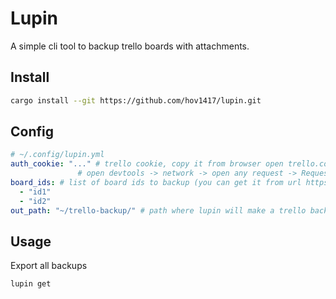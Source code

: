 # Lupin

A simple cli tool to backup trello boards with attachments.

## Install

```sh
cargo install --git https://github.com/hov1417/lupin.git
```

## Config

```yaml
# ~/.config/lupin.yml
auth_cookie: "..." # trello cookie, copy it from browser open trello.com login, then
               # open devtools -> network -> open any request -> Request headers -> cookie   
board_ids: # list of board ids to backup (you can get it from url https://trello.com/b/{board_id}/{board_name} )
  - "id1"
  - "id2"
out_path: "~/trello-backup/" # path where lupin will make a trello backups

```

## Usage

Export all backups

```sh
lupin get
```

